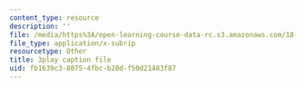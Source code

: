```yaml
---
content_type: resource
description: ''
file: /media/https%3A/open-learning-course-data-rc.s3.amazonaws.com/18-01sc-single-variable-calculus-fall-2010/fb1639c380754fbcb28df50d21483f87_hjZhPczMkL4.srt
file_type: application/x-subrip
resourcetype: Other
title: 3play caption file
uid: fb1639c3-8075-4fbc-b28d-f50d21483f87
---
```

